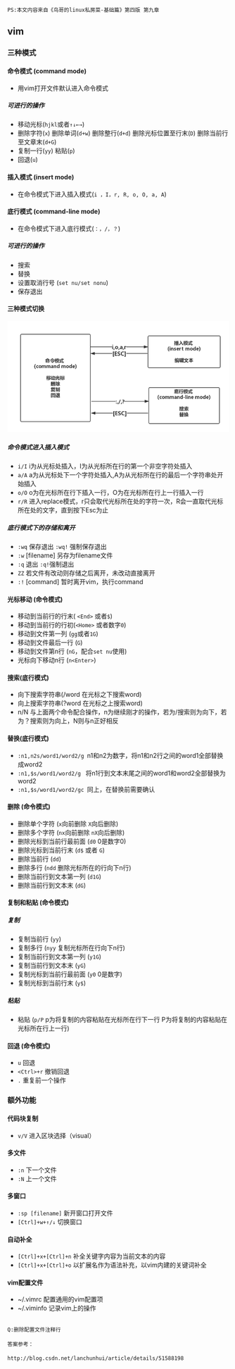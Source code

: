 ```
PS:本文内容来自《鸟哥的linux私房菜-基础篇》第四版 第九章
```

## vim
### 三种模式

####  命令模式 (command mode)
- 用vim打开文件默认进入命令模式

##### 可进行的操作

- 移动光标(`hjkl`或者`↑↓←→`)
- 删除字符(`x`) 删除单词(`d+w`) 删除整行(`d+d`) 删除光标位置至行末(`D`) 删除当前行至文章末(`d+G`)
- 复制一行(`yy`) 粘贴(`p`)
- 回退(`u`)

####   插入模式 (insert mode)
- 在命令模式下进入插入模式(`i ，I，r, R, o, O, a, A`)

####  底行模式 (command-line mode)

- 在命令模式下进入底行模式(`：，/，？`)

##### 可进行的操作

- 搜索
- 替换
- 设置取消行号 (`set nu/set nonu`)
- 保存退出

#### 三种模式切换

![vimPatternSwitch](../pic/vimPatternSwitch.png)

##### 命令模式进入插入模式
- `i/I` i为从光标处插入，I为从光标所在行的第一个非空字符处插入
- `a/A` a为从光标处下一个字符处插入,A为从光标所在行的最后一个字符串处开始插入
- `o/O` o为在光标所在行下插入一行，O为在光标所在行上一行插入一行
- `r/R` 进入replace模式，r只会取代光标所在处的字符一次，R会一直取代光标所在处的文字，直到按下Esc为止

##### 底行模式下的存储和离开
- `:wq` 保存退出  `:wq!` 强制保存退出
- `:w` [filename] 另存为filename文件
- `:q` 退出  `:q!`强制退出
- `ZZ` 若文件有改动则存储之后离开，未改动直接离开
- `:!` [command] 暂时离开vim，执行command

#### 光标移动 (命令模式)
 - 移动到当前行的行末( `<End>` 或者`$`)
 - 移动到当前行的行初(`<Home>` 或者数字`0`)
 - 移动到文件第一列 (`gg`或者`1G`)
 - 移动到文件最后一行 (`G`)
 - 移动到文件第n行 (`nG`，配合`set nu`使用)
 - 光标向下移动n行 (`n<Enter>`)


#### 搜索(底行模式)
 - 向下搜索字符串(/word 在光标之下搜索word)
 - 向上搜索字符串(?word 在光标之上搜索word)
 - n/N 与上面两个命令配合操作，n为继续刚才的操作，若为/搜索则为向下，若为？搜索则为向上，N则与n正好相反


#### 替换(底行模式)
 - `:n1,n2s/word1/word2/g `n1和n2为数字，将n1和n2行之间的word1全部替换成word2
 - `:n1,$s/word1/word2/g ` 将n1行到文本末尾之间的word1和word2全部替换为word2
 - `:n1,$s/word1/word2/gc `同上，在替换前需要确认

#### 删除 (命令模式)
 - 删除单个字符 (`x`向前删除 `X`向后删除)
 - 删除多个字符 (`nx`向前删除 `nX`向后删除)
 - 删除光标到当前行最前面 (`d0` 0是数字0)
 - 删除光标到当前行末 (`d$` 或者 `G`)
 - 删除当前行   (`dd`)
 - 删除多行     (`ndd` 删除光标所在的行向下n行)
 - 删除当前行到文本第一列 (`d1G`)
 - 删除当前行到文本末 (`dG`)

#### 复制和粘贴 (命令模式)

##### 复制
 - 复制当前行 (`yy`)
 - 复制多行 (`nyy` 复制光标所在行向下n行)
 - 复制当前行到文本第一列 (`y1G`)
 - 复制当前行到文本末 (`yG`)
 - 复制光标到当前行最前面 (`y0` 0是数字)
 - 复制光标到当前行末 (`y$`)

##### 粘贴
 - 粘贴 (`p/P` p为将复制的内容粘贴在光标所在行下一行 P为将复制的内容粘贴在光标所在行上一行)

#### 回退 (命令模式)
 - `u` 回退
 - `<Ctrl>+r` 撤销回退
 - `.` 重复前一个操作

### 额外功能

#### 代码块复制

 - `v/V` 进入区块选择（visual）

#### 多文件
 - `:n` 下一个文件
 - `:N` 上一个文件

#### 多窗口
 - `:sp [filename]` 新开窗口打开文件
 - `[Ctrl]+w+↑/↓` 切换窗口

#### 自动补全
 - `[Ctrl]+x+[Ctrl]+n` 补全关键字内容为当前文本的内容
 - `[Ctrl]+x+[Ctrl]+o` 以扩展名作为语法补充，以vim内建的关键词补全

#### vim配置文件
 - ~/.vimrc  配置通用的vim配置项
 - ~/.viminfo  记录vim上的操作

```

Q:删除配置文件注释行

答案参考：

http://blog.csdn.net/lanchunhui/article/details/51588198
```

